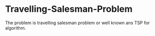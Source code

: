 # Travelling-Salesman-Problem
 The problem is travelling salesman problem or well known ans TSP for algorithm.
